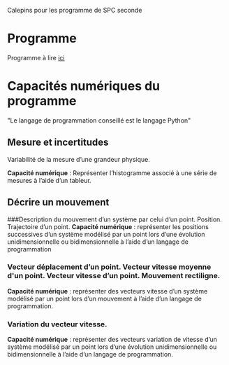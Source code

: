 Calepins pour les programme de SPC seconde

# Programme
Programme à lire [ici](http://cache.media.eduscol.education.fr/file/Consultations2018-2019/79/0/PPL18_Physique-chimie_COM_2e_1024790.pdf)

# Capacités numériques du programme
"Le langage de programmation conseillé est le langage Python"

## Mesure et incertitudes
Variabilité de la mesure d’une grandeur physique.

**Capacité numérique** : Représenter l’histogramme associé à une série de mesures à l’aide d’un tableur.

## Décrire un mouvement
###Description du mouvement d’un système par celui d’un point. Position. Trajectoire d’un point.
**Capacité numérique** : représenter les positions successives d’un système modélisé par un point lors d’une évolution unidimensionnelle ou bidimensionnelle à l’aide d’un langage de programmation

### Vecteur déplacement d’un point. Vecteur vitesse moyenne d'un point. Vecteur vitesse d’un point. Mouvement rectiligne.

**Capacité numérique** : représenter des vecteurs vitesse d’un système modélisé par un point lors d’un mouvement à l’aide d’un langage de programmation.

### Variation du vecteur vitesse.

**Capacité numérique** : représenter des vecteurs variation de vitesse d’un système modélisé par un point lors d’une évolution unidimensionnelle ou bidimensionnelle à l’aide d’un langage de programmation.

